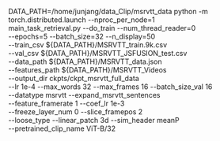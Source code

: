 DATA_PATH=/home/junjang/data_Clip/msrvtt_data
python -m torch.distributed.launch --nproc_per_node=1 \
main_task_retrieval.py --do_train --num_thread_reader=0 \
--epochs=5 --batch_size=32 --n_display=50 \
--train_csv ${DATA_PATH}/MSRVTT_train.9k.csv \
--val_csv ${DATA_PATH}/MSRVTT_JSFUSION_test.csv \
--data_path ${DATA_PATH}/MSRVTT_data.json \
--features_path ${DATA_PATH}/MSRVTT_Videos \
--output_dir ckpts/ckpt_msrvtt_full_data \
--lr 1e-4 --max_words 32 --max_frames 16 --batch_size_val 16 \
--datatype msrvtt --expand_msrvtt_sentences  \
--feature_framerate 1 --coef_lr 1e-3 \
--freeze_layer_num 0  --slice_framepos 2 \
--loose_type --linear_patch 3d --sim_header meanP \
--pretrained_clip_name ViT-B/32
